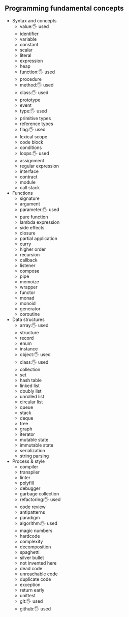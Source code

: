 ## Programming fundamental concepts

- Syntax and concepts
  - value:🖐️ used
  - identifier
  - variable
  - constant
  - scalar
  - literal
  - expression
  - heap
  - function:🖐️ used
  - procedure
  - method:🖐️ used
  - class:🖐️ used
  - prototype
  - event
  - type:🖐️ used
  - primitive types
  - reference types
  - flag:🖐️ used
  - lexical scope
  - code block
  - conditions
  - loops:🖐️ used
  - assignment
  - regular expression
  - interface
  - contract
  - module
  - call stack
- Functions
  - signature
  - argument
  - parameter:🖐️ used
  - pure function
  - lambda expression
  - side effects
  - closure
  - partial application
  - curry
  - higher order
  - recursion
  - callback
  - listener
  - compose
  - pipe
  - memoize
  - wrapper
  - functor
  - monad
  - monoid
  - generator
  - coroutine
- Data structures
  - array:🖐️ used
  - structure
  - record
  - enum
  - instance
  - object:🖐️ used
  - class:🖐️ used
  - collection
  - set
  - hash table
  - linked list
  - doubly list
  - unrolled list
  - circular list
  - queue
  - stack
  - deque
  - tree
  - graph
  - iterator
  - mutable state
  - immutable state
  - serialization
  - string parsing
- Process & style
  - compiler
  - transpiler
  - linter
  - polyfill
  - debugger
  - garbage collection
  - refactoring:🖐️ used
  - code review
  - antipatterns
  - paradigm
  - algorithm:🖐️ used
  - magic numbers
  - hardcode
  - complexity
  - decomposition
  - spaghetti
  - silver bullet
  - not invented here
  - dead code
  - unreachable code
  - duplicate code
  - exception
  - return early
  - unittest
  - git:🖐️ used
  - github:🖐️ used
